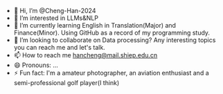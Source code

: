 - 👋 Hi, I’m @Cheng-Han-2024
- 👀 I’m interested in LLMs&NLP
- 🌱 I’m currently learning English in Translation(Major) and Finance(Minor). Using GitHub as a record of my programming study.
- 💞️ I’m looking to collaborate on Data processing? Any interesting topics you can reach me and let's talk.
- 📫 How to reach me hancheng@mail.shiep.edu.cn
- 😄 Pronouns: ...
- ⚡ Fun fact: I'm a amateur photographer, an aviation enthusiast and a semi-professional golf player(I think)

<!---
Cheng-Han-2024/Cheng-Han-2024 is a ✨ special ✨ repository because its `README.md` (this file) appears on your GitHub profile.
You can click the Preview link to take a look at your changes.
--->

